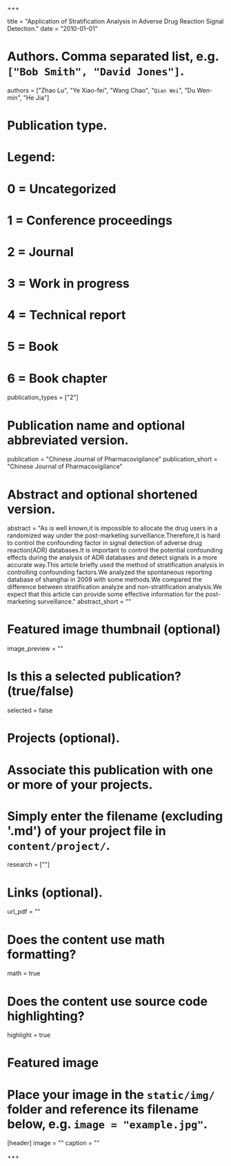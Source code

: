 +++



title = "Application of Stratification Analysis in Adverse Drug Reaction Signal Detection."
date = "2010-01-01"

# Authors. Comma separated list, e.g. `["Bob Smith", "David Jones"]`.
authors = ["Zhao Lu", "Ye Xiao-fei", "Wang Chao", "`Qian Wei`", "Du Wen-min", "He Jia"]

# Publication type.
# Legend:
# 0 = Uncategorized
# 1 = Conference proceedings
# 2 = Journal
# 3 = Work in progress
# 4 = Technical report
# 5 = Book
# 6 = Book chapter
publication_types = ["2"]

# Publication name and optional abbreviated version.
publication = "Chinese Journal of Pharmacovigilance"
publication_short = "Chinese Journal of Pharmacovigilance"

# Abstract and optional shortened version.
abstract = "As is well known,it is impossible to allocate the drug users in a randomized way under the post-marketing surveillance.Therefore,it is hard to control the confounding factor in signal detection of adverse drug reaction(ADR) databases.It is important to control the potential confounding effects during the analysis of ADR databases and detect signals in a more accurate way.This article briefly used the method of stratification analysis in controlling confounding factors.We analyzed the spontaneous reporting database of shanghai in 2009 with some methods.We compared the difference between stratification analyze and non-stratification analysis.We expect that this article can provide some effective information for the post-marketing surveillance."
abstract_short = ""

# Featured image thumbnail (optional)
image_preview = ""

# Is this a selected publication? (true/false)
selected = false

# Projects (optional).
#   Associate this publication with one or more of your projects.
#   Simply enter the filename (excluding '.md') of your project file in `content/project/`.
research = [""]

# Links (optional).
url_pdf = ""


# Does the content use math formatting?
math = true

# Does the content use source code highlighting?
highlight = true

# Featured image
# Place your image in the `static/img/` folder and reference its filename below, e.g. `image = "example.jpg"`.
[header]
image = ""
caption = ""

+++
